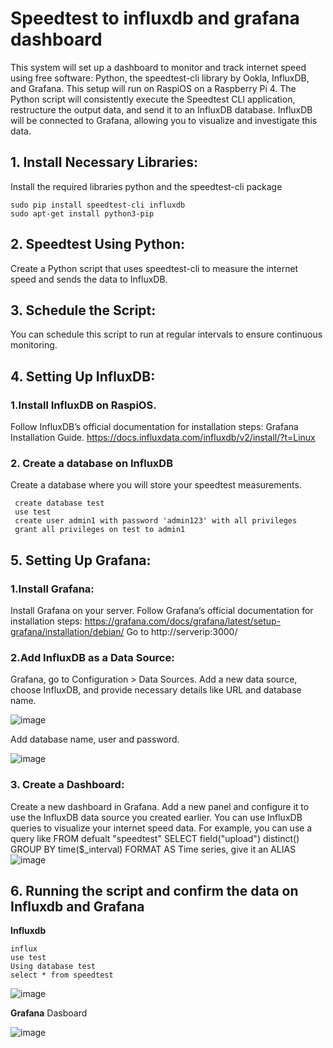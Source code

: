 # Speedtest to influxdb and grafana dashboard

This system will set up a dashboard to monitor and track internet speed using free software: Python, the speedtest-cli library by Ookla, InfluxDB, and Grafana. This setup will run on RaspiOS on a Raspberry Pi 4. The Python script will consistently execute the Speedtest CLI application, restructure the output data, and send it to an InfluxDB database. InfluxDB will be connected to Grafana, allowing you to visualize and investigate this data.

## 1. Install Necessary Libraries:
   
Install the required libraries python and the speedtest-cli package
```
sudo pip install speedtest-cli influxdb
sudo apt-get install python3-pip
```

## 2. Speedtest Using Python:
Create a Python script that uses speedtest-cli to measure the internet speed and sends the data to InfluxDB.

## 3. Schedule the Script:
You can schedule this script to run at regular intervals to ensure continuous monitoring.

## 4. Setting Up InfluxDB:
 ### 1.Install InfluxDB on RaspiOS. 
 Follow InfluxDB’s official documentation for installation steps: Grafana Installation   Guide. https://docs.influxdata.com/influxdb/v2/install/?t=Linux
 ### 2. Create a database on InfluxDB
  Create a database where you will store your speedtest measurements.
 ```
  create database test
  use test
  create user admin1 with password 'admin123' with all privileges
  grant all privileges on test to admin1
```
## 5. Setting Up Grafana:
### 1.Install Grafana:
Install Grafana on your server. Follow Grafana’s official documentation for installation steps: https://grafana.com/docs/grafana/latest/setup-grafana/installation/debian/
Go to http://serverip:3000/
### 2.Add InfluxDB as a Data Source:
   Grafana, go to Configuration > Data Sources.
   Add a new data source, choose InfluxDB, and provide necessary details like URL and database name.
 
![image](https://github.com/Ruben-Delgado-23/speedtest_to_influxdb_and_grafana_dashboard/assets/139746600/ddeb39bd-341c-416a-a5d1-38cd3486fc6b)

  Add database name, user and password.
  
  ![image](https://github.com/Ruben-Delgado-23/speedtest_to_influxdb_and_grafana_dashboard/assets/139746600/d6839c8d-b398-4341-b706-e58cbcc11fec)

### 3. Create a Dashboard:
Create a new dashboard in Grafana.
Add a new panel and configure it to use the InfluxDB data source you created earlier.
You can use InfluxDB queries to visualize your internet speed data. For example, you can use a query like FROM defualt "speedtest"  SELECT field("upload") distinct() GROUP BY time($_interval)
FORMAT AS Time series, give it an ALIAS 
 ![image](https://github.com/Ruben-Delgado-23/speedtest_to_influxdb_and_grafana_dashboard/assets/139746600/954ddaf6-a47d-4ede-aecb-eab66aba9be6)

## 6. Running the script and confirm the data on Influxdb and Grafana
**Influxdb**
 ```
influx
use test
Using database test
select * from speedtest
 ```

![image](https://github.com/Ruben-Delgado-23/speedtest_to_influxdb_and_grafana_dashboard/assets/139746600/5e5814ac-e315-4afa-8ae0-b97921147a6c)

**Grafana**
Dasboard

![image](https://github.com/Ruben-Delgado-23/speedtest_to_influxdb_and_grafana_dashboard/assets/139746600/9eb5b5b2-e3cf-41ef-a395-6572b73a1126)


 
